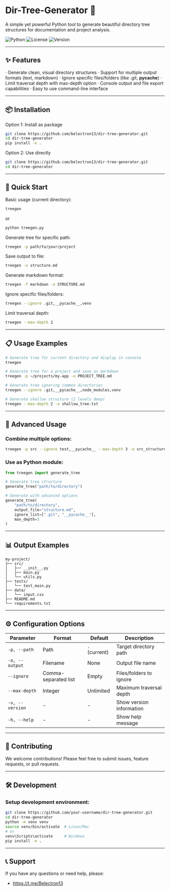 # Dir-Tree-Generator 🌳

A simple yet powerful Python tool to generate beautiful directory tree structures for documentation and project analysis.

![Python](https://img.shields.io/badge/Python-3.6%2B-blue?logo=python)
![License](https://img.shields.io/badge/License-MIT-green)
![Version](https://img.shields.io/badge/Version-1.0.0-orange)

---

## ✨ Features

· Generate clean, visual directory structures
· Support for multiple output formats (text, markdown)
· Ignore specific files/folders (like .git, __pycache__)
· Limit traversal depth with max-depth option
· Console output and file export capabilities
· Easy to use command-line interface

---

## 📦 Installation

Option 1: Install as package

```bash
git clone https://github.com/belectron13/dir-tree-generator.git
cd dir-tree-generator
pip install -e .
```

Option 2: Use directly

```bash
git clone https://github.com/belectron13/dir-tree-generator.git
cd dir-tree-generator
```

---

## 🚀 Quick Start

Basic usage (current directory):

```bash
treegen
```

or

```bash
python treegen.py
```

Generate tree for specific path:

```bash
treegen -p path/to/your/project
```

Save output to file:

```bash
treegen -o structure.md
```

Generate markdown format:

```bash
treegen -f markdown -o STRUCTURE.md
```

Ignore specific files/folders:

```bash
treegen --ignore .git,__pycache__,venv
```

Limit traversal depth:

```bash
treegen --max-depth 2
```

---

## 📋 Usage Examples

```bash
# Generate tree for current directory and display in console
treegen

# Generate tree for a project and save as markdown
treegen -p ~/projects/my-app -o PROJECT_TREE.md

# Generate tree ignoring common directories
treegen --ignore .git,__pycache__,node_modules,venv

# Generate shallow structure (2 levels deep)
treegen --max-depth 2 -o shallow_tree.txt
```

---

## 🎯 Advanced Usage

### Combine multiple options:

```bash
treegen -p src --ignore test,__pycache__ --max-depth 3 -o src_structure.md
```

### Use as Python module:

```python
from treegen import generate_tree

# Generate tree structure
generate_tree("path/to/directory")

# Generate with advanced options
generate_tree(
    "path/to/directory",
    output_file="structure.md",
    ignore_list=[".git", "__pycache__"],
    max_depth=3
)
```

---

## 📊 Output Examples

```
my-project/
├── src/
│   ├── __init__.py
│   ├── main.py
│   └── utils.py
├── tests/
│   └── test_main.py
├── data/
│   └── input.csv
├── README.md
└── requirements.txt
```

---

## ⚙️ Configuration Options

| Parameter       | Format               | Default       | Description              |
| --------------- | -------------------- | ------------- | ------------------------ |
| `-p, --path`    | Path                 | `.` (current) | Target directory path    |
| `-o, --output`  | Filename             | None          | Output file name         |
| `--ignore`      | Comma-separated list | Empty         | Files/folders to ignore  |
| `--max-depth`   | Integer              | Unlimited     | Maximum traversal depth  |
| `-v, --version` | -                    | -             | Show version information |
| `-h, --help`    | -                    | -             | Show help message        |

---

## 🤝 Contributing

We welcome contributions! Please feel free to submit issues, feature requests, or pull requests.

---

## 🛠️ Development

### Setup development environment:

```bash
git clone https://github.com/your-username/dir-tree-generator.git
cd dir-tree-generator
python -m venv venv
source venv/bin/activate  # Linux/Mac
# or
venv\Scripts\activate     # Windows
pip install -e .
```

---

## 📞 Support

If you have any questions or need help, please:

- https://t.me/Belectron13
